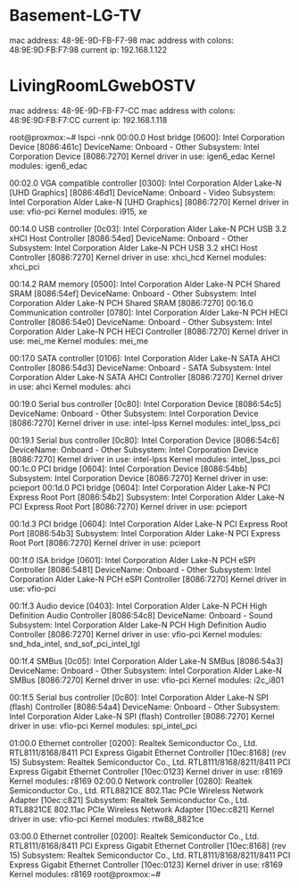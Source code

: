 

# Basement-LG-TV
mac address: 48-9E-9D-FB-F7-98
mac address with colons: 48:9E:9D:FB:F7:98
current ip: 192.168.1.122

# LivingRoomLGwebOSTV
mac address: 48-9E-9D-FB-F7-CC
mac address with colons: 48:9E:9D:FB:F7:CC
current ip: 192.168.1.118


root@proxmox:~# lspci -nnk
00:00.0 Host bridge [0600]: Intel Corporation Device [8086:461c]
        DeviceName: Onboard - Other
        Subsystem: Intel Corporation Device [8086:7270]
        Kernel driver in use: igen6_edac
        Kernel modules: igen6_edac
        
00:02.0 VGA compatible controller [0300]: Intel Corporation Alder Lake-N [UHD Graphics] [8086:46d1]
        DeviceName: Onboard - Video
        Subsystem: Intel Corporation Alder Lake-N [UHD Graphics] [8086:7270]
        Kernel driver in use: vfio-pci
        Kernel modules: i915, xe
        
00:14.0 USB controller [0c03]: Intel Corporation Alder Lake-N PCH USB 3.2 xHCI Host Controller [8086:54ed]
        DeviceName: Onboard - Other
        Subsystem: Intel Corporation Alder Lake-N PCH USB 3.2 xHCI Host Controller [8086:7270]
        Kernel driver in use: xhci_hcd
        Kernel modules: xhci_pci
        
00:14.2 RAM memory [0500]: Intel Corporation Alder Lake-N PCH Shared SRAM [8086:54ef]
        DeviceName: Onboard - Other
        Subsystem: Intel Corporation Alder Lake-N PCH Shared SRAM [8086:7270]
00:16.0 Communication controller [0780]: Intel Corporation Alder Lake-N PCH HECI Controller [8086:54e0]
        DeviceName: Onboard - Other
        Subsystem: Intel Corporation Alder Lake-N PCH HECI Controller [8086:7270]
        Kernel driver in use: mei_me
        Kernel modules: mei_me
        
00:17.0 SATA controller [0106]: Intel Corporation Alder Lake-N SATA AHCI Controller [8086:54d3]
        DeviceName: Onboard - SATA
        Subsystem: Intel Corporation Alder Lake-N SATA AHCI Controller [8086:7270]
        Kernel driver in use: ahci
        Kernel modules: ahci
        
00:19.0 Serial bus controller [0c80]: Intel Corporation Device [8086:54c5]
        DeviceName: Onboard - Other
        Subsystem: Intel Corporation Device [8086:7270]
        Kernel driver in use: intel-lpss
        Kernel modules: intel_lpss_pci
        
00:19.1 Serial bus controller [0c80]: Intel Corporation Device [8086:54c6]
        DeviceName: Onboard - Other
        Subsystem: Intel Corporation Device [8086:7270]
        Kernel driver in use: intel-lpss
        Kernel modules: intel_lpss_pci
00:1c.0 PCI bridge [0604]: Intel Corporation Device [8086:54bb]
        Subsystem: Intel Corporation Device [8086:7270]
        Kernel driver in use: pcieport
00:1d.0 PCI bridge [0604]: Intel Corporation Alder Lake-N PCI Express Root Port [8086:54b2]
        Subsystem: Intel Corporation Alder Lake-N PCI Express Root Port [8086:7270]
        Kernel driver in use: pcieport
        
00:1d.3 PCI bridge [0604]: Intel Corporation Alder Lake-N PCI Express Root Port [8086:54b3]
        Subsystem: Intel Corporation Alder Lake-N PCI Express Root Port [8086:7270]
        Kernel driver in use: pcieport
        
00:1f.0 ISA bridge [0601]: Intel Corporation Alder Lake-N PCH eSPI Controller [8086:5481]
        DeviceName: Onboard - Other
        Subsystem: Intel Corporation Alder Lake-N PCH eSPI Controller [8086:7270]
        Kernel driver in use: vfio-pci
        
00:1f.3 Audio device [0403]: Intel Corporation Alder Lake-N PCH High Definition Audio Controller [8086:54c8]
        DeviceName: Onboard - Sound
        Subsystem: Intel Corporation Alder Lake-N PCH High Definition Audio Controller [8086:7270]
        Kernel driver in use: vfio-pci
        Kernel modules: snd_hda_intel, snd_sof_pci_intel_tgl
        
00:1f.4 SMBus [0c05]: Intel Corporation Alder Lake-N SMBus [8086:54a3]
        DeviceName: Onboard - Other
        Subsystem: Intel Corporation Alder Lake-N SMBus [8086:7270]
        Kernel driver in use: vfio-pci
        Kernel modules: i2c_i801
        
00:1f.5 Serial bus controller [0c80]: Intel Corporation Alder Lake-N SPI (flash) Controller [8086:54a4]
        DeviceName: Onboard - Other
        Subsystem: Intel Corporation Alder Lake-N SPI (flash) Controller [8086:7270]
        Kernel driver in use: vfio-pci
        Kernel modules: spi_intel_pci
        
01:00.0 Ethernet controller [0200]: Realtek Semiconductor Co., Ltd. RTL8111/8168/8411 PCI Express Gigabit Ethernet Controller [10ec:8168] (rev 15)
        Subsystem: Realtek Semiconductor Co., Ltd. RTL8111/8168/8211/8411 PCI Express Gigabit Ethernet Controller [10ec:0123]
        Kernel driver in use: r8169
        Kernel modules: r8169
02:00.0 Network controller [0280]: Realtek Semiconductor Co., Ltd. RTL8821CE 802.11ac PCIe Wireless Network Adapter [10ec:c821]
        Subsystem: Realtek Semiconductor Co., Ltd. RTL8821CE 802.11ac PCIe Wireless Network Adapter [10ec:c821]
        Kernel driver in use: vfio-pci
        Kernel modules: rtw88_8821ce
        
03:00.0 Ethernet controller [0200]: Realtek Semiconductor Co., Ltd. RTL8111/8168/8411 PCI Express Gigabit Ethernet Controller [10ec:8168] (rev 15)
        Subsystem: Realtek Semiconductor Co., Ltd. RTL8111/8168/8211/8411 PCI Express Gigabit Ethernet Controller [10ec:0123]
        Kernel driver in use: r8169
        Kernel modules: r8169
root@proxmox:~# 